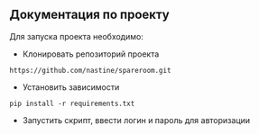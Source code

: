 ## Документация по проекту
Для запуска проекта необходимо:
- Клонировать репозиторий проекта
```
https://github.com/nastine/spareroom.git
```
- Установить зависимости
```
pip install -r requirements.txt
```
- Запустить скрипт, ввести логин и пароль для авторизации

